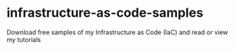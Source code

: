 # infrastructure-as-code-samples
Download free samples of my Infrastructure as Code (IaC) and read or view my tutorials
